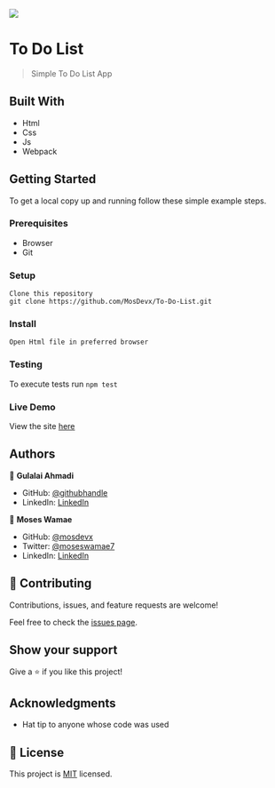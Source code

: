![](https://img.shields.io/badge/Microverse-blueviolet)

# To Do List 

> Simple To Do List App 


## Built With

- Html
- Css
- Js
- Webpack


## Getting Started
To get a local copy up and running follow these simple example steps.


### Prerequisites
 - Browser
 - Git

### Setup
	Clone this repository
	git clone https://github.com/MosDevx/To-Do-List.git

### Install
	Open Html file in preferred browser

### Testing
 To execute tests run ```npm test```
### Live Demo
  View the site [here](https://mosdevx.github.io/To-Do-List/)

## Authors

👤 **Gulalai Ahmadi**
- GitHub: [@githubhandle](https://github.com/AhmadiGu/)
- LinkedIn: [LinkedIn](www.linkedin.com/in/gulalai-ahmadi-a7992020a)
 
👤 **Moses Wamae**
- GitHub: [@mosdevx](https://github.com/mosdevx)
- Twitter: [@moseswamae7](https://twitter.com/moseswamae7)
- LinkedIn: [LinkedIn](https://linkedin.com/in/moses-wamae-a13a67244)



## 🤝 Contributing

Contributions, issues, and feature requests are welcome!

Feel free to check the [issues page](../../issues/).

## Show your support

Give a ⭐️ if you like this project!

## Acknowledgments

- Hat tip to anyone whose code was used


## 📝 License

This project is [MIT](./LICENSE) licensed.


